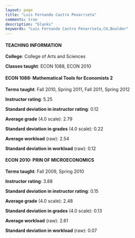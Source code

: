 ```yaml
---
layout: page
title: "Luis Fernando Castro Penarrieta" 
comments: true
description: "blanks"
keywords: "Luis Fernando Castro Penarrieta,CU,Boulder"
---
```

<head>
<script src="https://ajax.googleapis.com/ajax/libs/jquery/2.1.3/jquery.min.js"></script>
<script src="https://dl.dropboxusercontent.com/s/pc42nxpaw1ea4o9/highcharts.js?dl=0"></script>
<!-- <script src="../assets/js/highcharts.js"></script> -->
<style type="text/css">@font-face {
	font-family: "Bebas Neue";
	src: url(https://www.filehosting.org/file/details/544349/BebasNeue Regular.otf) format("opentype");
	}
	h1.Bebas { 
		font-family: "Bebas Neue", Verdana, Tahoma;
	}
</style>
</head>
	   
#### TEACHING INFORMATION

**College**: College of Arts and Sciences

**Classes taught**: ECON 1088, ECON 2010

#### ECON 1088: Mathematical Tools for Economists 2

**Terms taught**: Fall 2010, Spring 2011, Fall 2011, Spring 2012

**Instructor rating**: 5.25

**Standard deviation in instructor rating**: 0.12

**Average grade** (4.0 scale): 2.79

**Standard deviation in grades** (4.0 scale): 0.22

**Average workload** (raw): 2.54

**Standard deviation in workload** (raw): 0.12

#### ECON 2010: PRIN OF MICROECONOMICS

**Terms taught**: Fall 2009, Spring 2010

**Instructor rating**: 3.88

**Standard deviation in instructor rating**: 0.15

**Average grade** (4.0 scale): 2.48

**Standard deviation in grades** (4.0 scale): 0.13

**Average workload** (raw): 2.61

**Standard deviation in workload** (raw): 0.07

